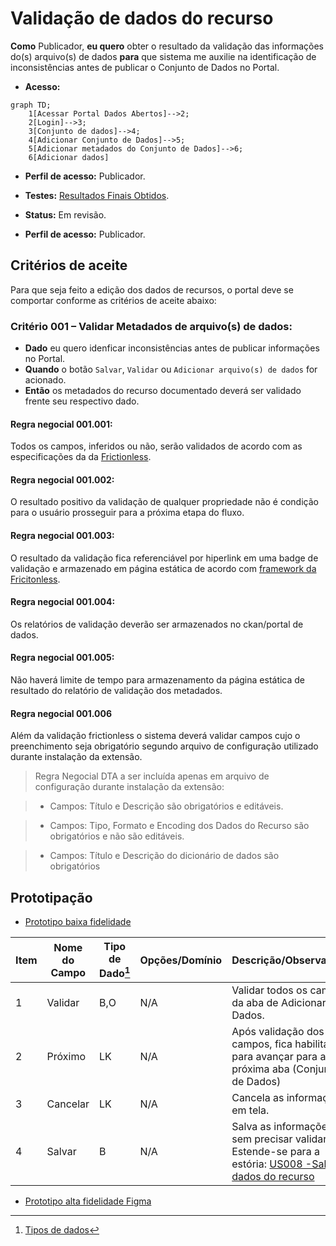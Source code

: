 # Validação de dados do recurso

**Como** Publicador, **eu quero**  obter o resultado da validação das informações do(s) arquivo(s) de dados  **para** que sistema me auxilie na identificação de inconsistências antes de publicar o Conjunto de Dados no Portal. 

- **Acesso:** 

```mermaid
graph TD;
    1[Acessar Portal Dados Abertos]-->2;
    2[Login]-->3;
    3[Conjunto de dados]-->4;
    4[Adicionar Conjunto de Dados]-->5;
    5[Adicionar metadados do Conjunto de Dados]-->6;
    6[Adicionar dados]
```

- **Perfil de acesso:** Publicador. 

- **Testes:** [Resultados Finais Obtidos](../../../testes/sprint_03/05_validacao_de_dados_do_recurso_casos_de_teste/#testes-realizados-pela-equipe-dcta-em-ambiente-da-cge).

- **Status:** Em revisão.

- **Perfil de acesso:** Publicador. 

## Critérios de aceite
Para que seja feito a edição dos dados de recursos, o portal deve se comportar conforme as critérios de aceite abaixo:

### **Critério 001 – Validar Metadados de arquivo(s) de dados:**
- **Dado** eu quero idenficar inconsistências antes de publicar informações no Portal.
- **Quando** o botão `Salvar`, `Validar` ou `Adicionar arquivo(s) de dados` for acionado.
- **Então** os metadados do recurso documentado deverá ser validado frente seu respectivo dado. 

#### **Regra negocial 001.001**: 
Todos os campos, inferidos ou não, serão validados de acordo com as especificações da da [Frictionless](https://specs.frictionlessdata.io/#overview).

#### **Regra negocial 001.002**:
O resultado positivo da validação de qualquer propriedade não é condição para o usuário prosseguir para a próxima etapa do fluxo.

#### **Regra negocial 001.003**:
O resultado da validação fica referenciável por hiperlink em uma badge de validação e armazenado em página estática de acordo com [framework da Fricitonless](https://repository.frictionlessdata.io/docs/reports.html).

#### **Regra negocial 001.004**:
Os relatórios de validação deverão ser armazenados no ckan/portal de dados.  

#### **Regra negocial 001.005**:
Não haverá limite de tempo para armazenamento da página estática de resultado do relatório de validação dos metadados. 

#### **Regra negocial 001.006**
Além da validação frictionless o sistema deverá validar campos cujo o preenchimento seja obrigatório segundo arquivo de configuração utilizado durante instalação da extensão.

> Regra Negocial DTA a ser incluída apenas em arquivo de configuração durante instalação da extensão:

> - Campos: Título e Descrição são obrigatórios e editáveis. 

> - Campos: Tipo, Formato e Encoding dos Dados do Recurso são obrigatórios e não são editáveis. 

> - Campos: Título e Descrição do dicionário de dados são obrigatórios

## Prototipação

- [Prototipo baixa fidelidade](/assets/pdfs/prototipo_telas_ckan.pdf)

| Item |                        Nome do Campo                        | Tipo de Dado[^1] | Opções/Domínio |     Descrição/Observações      |
|------|-------------------------------------------------------------|------------------|----------------|--------------------------------|
|    1 |  Validar     | B,O             |  N/A       | Validar todos os campos da aba de Adicionar Dados.
|    2 |   Próximo            |   LK            |      N/A      | Após validação dos campos, fica habilitado para avançar para a próxima aba (Conjunto de Dados) |
|    3 | Cancelar |     LK         |       N/A      | Cancela as informações em tela. |
|    4 | Salvar  |     B          |       N/A      | Salva as informações sem precisar validar. Estende-se para a estória: [US008  -Salvar dados do recurso](/estorias_de_usuarios/08_salvar_dados_do_recurso) |

- [Prototipo alta fidelidade Figma](https://www.figma.com/proto/X0SZVAiL6Auf6pqssoewnn/SEPLAG-CKAN?node-id=2%3A387&scaling=min-zoom&page-id=2%3A387&starting-point-node-id=217%3A1115) 

[^1]: [Tipos de dados](../../modelos/tipos_dado_formulario_html.md)